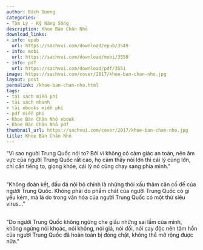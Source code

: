 ```yaml
---
author: Bách Dương
categories:
- Tâm Lý - Kỹ Năng Sống
description: Khoe Bàn Chân Nhỏ
download_links:
- info: epub
  url: https://sachvui.com/download/epub/3549
- info: mobi
  url: https://sachvui.com/download/mobi/3550
- info: pdf
  url: https://sachvui.com/download/pdf/3551
image: https://sachvui.com/cover/2017/khoe-ban-chan-nho.jpg
layout: post
permalink: /khoe-ban-chan-nho.html
tags:
- tải sách miễn phí
- tải sách nhanh
- tải ebooks miễn phí
- pdf miễn phí
- Khoe Bàn Chân Nhỏ ebook
- Khoe Bàn Chân Nhỏ pdf
thumbnail_url: https://sachvui.com/cover/2017/khoe-ban-chan-nho.jpg
title: Khoe Bàn Chân Nhỏ
---
```


 <div class="item-desc text-justify"> <p>"Vì sao người Trung Quốc nói to? Bởi vì không có cảm giác an toàn, nên âm vực của người Trung Quốc rất cao, họ cảm thấy nói lớn thì cái lý cũng lớn, chỉ cần tiếng to, giọng khỏe, cái lý nó cũng chạy sang phía mình."</p><p><br>"Không đoàn kết, đấu đá nội bộ chính là những thói xấu thâm căn cố đế của người Trung Quốc. Không phải do phẩm chất của người Trung Quốc có gì yếu kém, mà là do trong văn hóa của người Trung Quốc có một thứ siêu virus..."</p><p><br>"Do người Trung Quốc không ngừng che giấu những sai lầm của mình, không ngừng nói khoác, nói không, nói giả, nói dối, nói cay độc nên tâm hồn của người Trung Quốc đã hoàn toàn bị đóng chặt, không thể mở rộng được nữa."</p> </div>